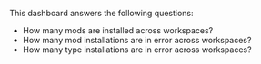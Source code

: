 This dashboard answers the following questions:

- How many mods are installed across workspaces?
- How many mod installations are in error across workspaces?
- How many type installations are in error across workspaces?